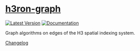 
# [h3ron-graph](h3ron-graph) 

[![Latest Version](https://img.shields.io/crates/v/h3ron-graph.svg)](https://crates.io/crates/h3ron-graph) [![Documentation](https://docs.rs/h3ron-graph/badge.svg)](https://docs.rs/h3ron-graph)

Graph algorithms on edges of the H3 spatial indexing system.

[Changelog](CHANGES.md)
